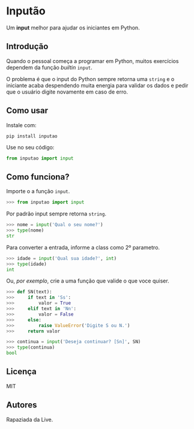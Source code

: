 # Inputão

Um **input** melhor para ajudar os iniciantes em Python.

## Introdução

Quando o pessoal começa a programar em Python, muitos exercícios dependem da função _builtin_ `input`.

O problema é que o input do Python sempre retorna uma `string` e o iniciante acaba despendendo muita energia para validar os dados e pedir que o usuário digite novamente em caso de erro.

## Como usar

Instale com:

```
pip install inputao
```

Use no  seu código:

```python
from inputao import input
```

## Como funciona?

Importe o a função `input`.

```python
>>> from inputao import input
```

Por padrão input sempre retorna `string`.

```python
>>> nome = input('Qual o seu nome?')
>>> type(nome)
str
```

Para converter a entrada, informe a class como 2º parametro.

```python
>>> idade = input('Qual sua idade?', int)
>>> type(idade)
int
```

Ou, *por exemplo*, crie a uma função que valide o que voce quiser.

```python
>>> def SN(text):
>>>     if text in 'Ss':
>>>         valor = True
>>>     elif text in 'Nn':
>>>         valor = False
>>>     else:
>>>         raise ValueError('Digite S ou N.')
>>>     return valor

>>> continua = input('Deseja continuar? [Sn]', SN)
>>> type(continua)
bool
```

## Licença

MIT

## Autores

Rapaziada da Live.
